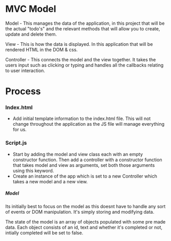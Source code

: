 <h1 align="centre">MVC Model</h1>

Model - This manages the data of the application, in this project that will be the actual "todo's" and the relevant methods that will allow you to create, update and delete them.

View - This is how the data is displayed. In this application that will be rendered HTML in the DOM & css.

Controller - This connects the model and the view together. It takes the users input such as clicking or typing and handles all the callbacks relating to user interaction.

<h1 align="centre">Process</h1>

<h3 align="centre">Index.html</h3>

- Add initial template information to the index.html file. This will not change throughout the application as the JS file will manage everything for us.

<h3 align="centre">Script.js</h3>

- Start by adding the model and view class each with an empty constructor function. Then add a controller with a constructor function that takes model and view as arguments, set both those arguments using this keyword.
- Create an instance of the app which is set to a new Controller which takes a new model and a new view.

<h5 align="centre">Model</h5>

Its initially best to focus on the model as this doesnt have to handle any sort of events or DOM manipulation. It's simply storing and modifying data.

The state of the model is an array of objects populated with some pre made data. Each object consists of an id, text and whether it's completed or not, intially completed will be set to false.
